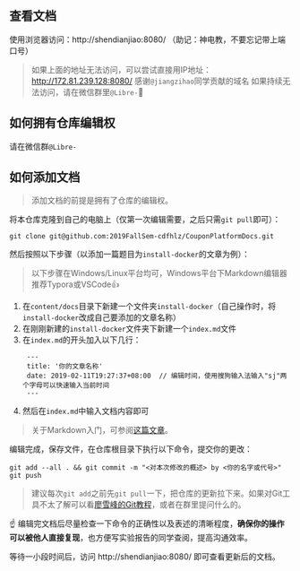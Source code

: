 ## 查看文档

使用浏览器访问：http://shendianjiao:8080/ （助记：神电教，不要忘记带上端口号）

> 如果上面的地址无法访问，可以尝试直接用IP地址：http://172.81.239.128:8080/
> 感谢`@jiangzihao`同学贡献的域名
> 如果持续无法访问，请在微信群里`@Libre-`:handshake:

## 如何拥有仓库编辑权

请在微信群`@Libre-`

## 如何添加文档

> 添加文档的前提是拥有了仓库的编辑权。

将本仓库克隆到自己的电脑上（仅第一次编辑需要，之后只需`git pull`即可）：

```shell
git clone git@github.com:2019FallSem-cdfhlz/CouponPlatformDocs.git
```

然后按照以下步骤（以添加一篇题目为`install-docker`的文章为例）：

> 以下步骤在Windows/Linux平台均可，Windows平台下Markdown编辑器推荐Typora或VSCode:thumbsup:

1. 在`content/docs`目录下新建一个文件夹`install-docker`（自己操作时，将`install-docker`改成自己要添加的文章名称）
2. 在刚刚新建的`install-docker`文件夹下新建一个`index.md`文件
3. 在`index.md`的开头加入以下几行：
   ```shell
    ---
    title: '你的文章名称'
    date: 2019-02-11T19:27:37+08:00  // 编辑时间，使用搜狗输入法输入"sj"两个字母可以快速输入当前时间
    ---
   ```
4. 然后在`index.md`中输入文档内容即可

> 关于Markdown入门，可参阅[这篇文章](https://www.jianshu.com/p/191d1e21f7ed)。

编辑完成，保存文件，在仓库根目录下执行以下命令，提交你的更改：

```shell
git add --all . && git commit -m "<对本次修改的概述> by <你的名字或代号>"
git push
```

> 建议每次`git add`之前先`git pull`一下，把仓库的更新拉下来。如果对Git工具不太了解可以看[廖雪峰的Git教程](https://www.liaoxuefeng.com/wiki/896043488029600)，或者在群里提问什么的。

:point_up: 编辑完文档后尽量检查一下命令的正确性以及表述的清晰程度，**确保你的操作可以被他人直接复现**，也方便写实验报告的同学查阅，提高沟通效率。

等待一小段时间后，访问 http://shendianjiao:8080/ 即可查看更新后的文档。
